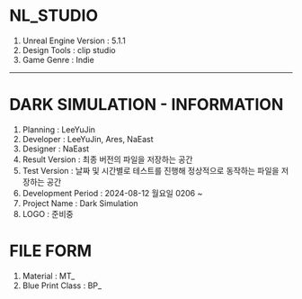 # NL_STUDIO
1. Unreal Engine Version : 5.1.1
2. Design Tools : clip studio
3. Game Genre : Indie

---

# DARK SIMULATION - INFORMATION
1. Planning : LeeYuJin
2. Developer : LeeYuJin, Ares, NaEast
3. Designer : NaEast
4. Result Version : 최종 버전의 파일을 저장하는 공간
5. Test Version : 날짜 및 시간별로 테스트를 진행해 정상적으로 동작하는 파일을 저장하는 공간
6. Development Period : 2024-08-12 월요일 0206 ~
7. Project Name : Dark Simulation
8. LOGO : 준비중

# FILE FORM
1. Material : MT_
2. Blue Print Class : BP_
